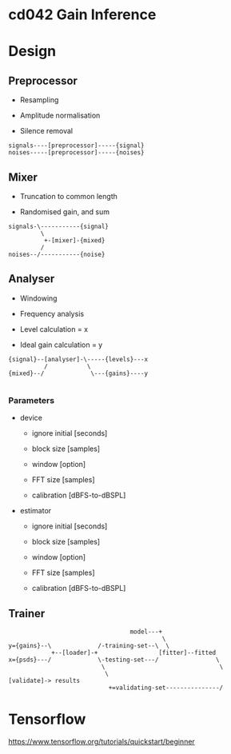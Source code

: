 # cd042 Gain Inference

# Design

## Preprocessor

* Resampling

* Amplitude normalisation

* Silence removal


```
signals----[preprocessor]-----{signal}
noises-----[preprocessor]-----{noises}
```

## Mixer

* Truncation to common length

* Randomised gain, and sum

```
signals-\-----------{signal}
         \
          +-[mixer]-{mixed}
         /                   
noises--/-----------{noise}
```                     

## Analyser

* Windowing

* Frequency analysis

* Level calculation = x

* Ideal gain calculation = y


```
{signal}--[analyser]-\-----{levels}---x           
          /           \                 
{mixed}--/             \---{gains}----y    
                  
```                     

### Parameters


* device
    
    * ignore initial [seconds]

    * block size [samples]

    * window [option]

    * FFT size [samples]

    * calibration [dBFS-to-dBSPL]

* estimator
    
    * ignore initial [seconds]

    * block size [samples]

    * window [option]

    * FFT size [samples]

    * calibration [dBFS-to-dBSPL]


## Trainer
```
                                  model---+
                                           \
y={gains}--\             /-training-set--\  \    
            +--[loader]-+                 [fitter]--fitted    
x={psds}---/             \-testing-set---/                \
                          \                                \
                           \                                [validate]-> results
                            +=validating-set---------------/
```


# Tensorflow
https://www.tensorflow.org/tutorials/quickstart/beginner
